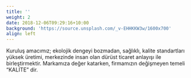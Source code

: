 ```yaml
---
title: ''
weight: 2
date: 2018-12-06T09:29:16+10:00
background: 'https://source.unsplash.com/_v-EHHKKW3w/1600x700'
align: left
---
```


Kuruluş amacımız; ekolojik dengeyi bozmadan, sağlıklı, kalite standartları yüksek üretimi, merkezinde insan olan dürüst ticaret anlayışı ile birleştirmektir. Markamıza değer katarken, firmamızın değişmeyen temeli “KALİTE” dir.
